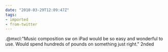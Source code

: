 ```yaml
---
date: "2010-03-29T12:09:47Z"
tags:
- imported
- from-twitter
---
```

.@mxcl:"Music composition sw on iPad would be so easy and wonderful to use. Would spend hundreds of pounds on something just right." 2nded
